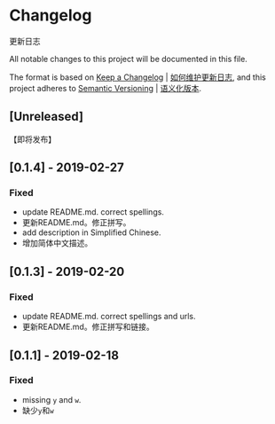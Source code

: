 # Changelog

更新日志

All notable changes to this project will be documented in this file.

The format is based on [Keep a Changelog](https://keepachangelog.com/en/1.0.0/) | [如何维护更新日志](https://keepachangelog.com/zh-CN/1.0.0/),
and this project adheres to [Semantic Versioning](https://semver.org/spec/v2.0.0.html) | [语义化版本](https://semver.org/lang/zh-CN/).

## [Unreleased]

【即将发布】

## [0.1.4] - 2019-02-27
### Fixed
- update README.md. correct spellings.
- 更新README.md。修正拼写。
- add description in Simplified Chinese.
- 增加简体中文描述。

## [0.1.3] - 2019-02-20
### Fixed
- update README.md. correct spellings and urls.
- 更新README.md。修正拼写和链接。

## [0.1.1] - 2019-02-18
### Fixed
- missing `y` and `w`.
- 缺少`y`和`w`
